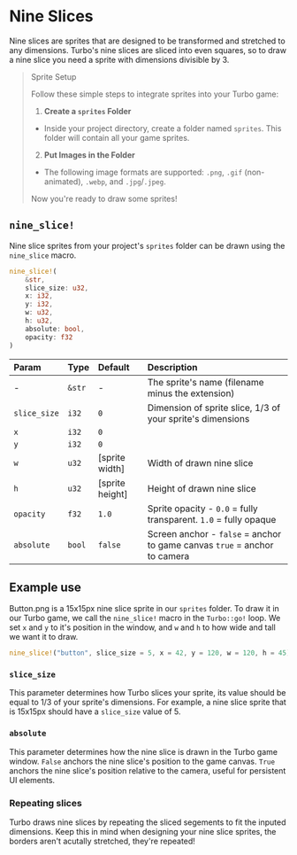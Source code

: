 # Nine Slices

Nine slices are sprites that are designed to be transformed and stretched to any dimensions. Turbo's nine slices are sliced into even squares, so to draw a nine slice you need a sprite with dimensions divisible by 3.

> Sprite Setup
>
> Follow these simple steps to integrate sprites into your Turbo game:
> 
> 1. **Create a `sprites` Folder**
> 
> - Inside your project directory, create a folder named `sprites`. This folder will contain all your game sprites.
> 
> 2. **Put Images in the Folder**
> 
> - The following image formats are supported: `.png`, `.gif` (non-animated), `.webp`, and `.jpg`/`.jpeg`.
>
> Now you're ready to draw some sprites!

## `nine_slice!`

Nine slice sprites from your project's `sprites` folder can be drawn using the `nine_slice` macro.

```rust title="turbo::canvas"
nine_slice!(
    &str,
    slice_size: u32,
    x: i32,
    y: i32,
    w: u32,
    h: u32,
    absolute: bool,
    opacity: f32
)
```

| Param       | Type   | Default         | Description                                                      |
| :---------- | :----- | :-------------- | :--------------------------------------------------------------- |
| -           | `&str` | -               | The sprite's name (filename minus the extension)                 |
| `slice_size`| `i32`  | `0`             | Dimension of sprite slice,  1/3 of your sprite's dimensions      |
| `x`         | `i32`  | `0`             |                                                                  |
| `y`         | `i32`  | `0`             |                                                                  |
| `w`         | `u32`  | [sprite width]  | Width of drawn nine slice                                        |
| `h`         | `u32`  | [sprite height] | Height of drawn nine slice                                       |
| `opacity`   | `f32`  | `1.0`           | Sprite opacity - `0.0` = fully transparent. `1.0` = fully opaque |
| `absolute`  | `bool` | `false`         | Screen anchor - `false` = anchor to game canvas `true` = anchor to camera |


## Example use
Button.png is a 15x15px nine slice sprite in our `sprites` folder. To draw it in our Turbo game, we call the `nine_slice!` macro in the `Turbo::go!` loop. We set `x` and `y` to it's position in the window, and `w` and `h` to how wide and tall we want it to draw.
```rust title="turbo::canvas"
nine_slice!("button", slice_size = 5, x = 42, y = 120, w = 120, h = 45);
```
### `slice_size`
This parameter determines how Turbo slices your sprite, its value should be equal to 1/3 of your sprite's dimensions. For example, a nine slice sprite that is 15x15px should have a `slice_size` value of 5.

### `absolute`
This parameter determines how the nine slice is drawn in the Turbo game window. `False` anchors the nine slice's position to the game canvas. `True` anchors the nine slice's position relative to the camera, useful for persistent UI elements.

### Repeating slices
Turbo draws nine slices by repeating the sliced segements to fit the inputed dimensions. Keep this in mind when designing your nine slice sprites, the borders aren't acutally stretched, they're repeated!
